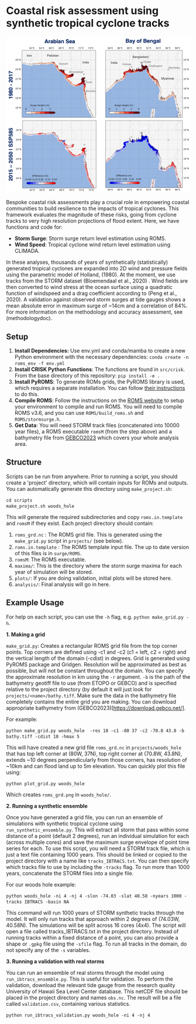 # Coastal risk assessment using synthetic tropical cyclone tracks

<p align="center">
  <img src="https://github.com/WoodwellRisk/CRisk/blob/main/assets/crisk_ex.png" />
</p>

Bespoke coastal risk assessments play a crucial role in empowering coastal communities to build resilience to the impacts of tropical cyclones. This framework evaluates the magnitude of these risks, going from cyclone tracks to very high resolution projections of flood extent. Here, we have functions and code for:

* **Storm Surge**: Storm surge return level estimation using ROMS.
* **Wind Speed**: Tropical cyclone wind return level estimation using CLIMADA.

In these analyses, thousands of years of synthetically (statistically) generated tropical cyclones are expanded into 2D wind and pressure fields using the parametric model of Holland, (1980). At the moment, we use tracks from the STORM dataset (Bloemendaal et al., 2020) . Wind fields are then converted to wind stress at the ocean surface using a quadratic function of windspeed and a drag coefficient according to (Peng et al., 2020). A validation against observed storm surges at tide gauges shows a mean absolute error in maximum surge of ~14cm and a correlation of 84%. For more information on the methodology and accuracy assessment, see (methodologydoc).

## Setup

1. **Install Dependencies:** Use env.yml and conda/mamba to create a new Python environment with the necessary dependencies: `conda create -n roms_env -f env.yml`
2. **Install CRISK Python Functions**: The functions are found in `src/crisk`. From the base directory of this repository: `pip install -e .`
3. **Install PyROMS**: To generate ROMs grids, the PyROMS library is used, which requires a separate installation. You can follow [their instructions](https://github.com/ESMG/pyroms) to do this.
4. **Compile ROMS**: Follow the instructions on the [ROMS website](https://www.myroms.org/) to setup your environment to compile and run ROMS. You will need to compile ROMS v3.6, and you can use `ROMS/build_roms.sh` and `ROMS/stormsurge.h`.
5. **Get Data**: You will need STORM track files (concatenated into 10000 year files), a ROMS executable `romsM` (from the step above) and a bathymetry file from [GEBCO2023](https://download.gebco.net/) which covers your whole analysis area.

## Structure

Scripts can be run from anywhere. Prior to running a script, you should create a 'project' directory, which will contain inputs for ROMs and outputs. You can automatically generate this directory using `make_project.sh`:

```
cd scripts
make_project.sh woods_hole
```

This will generate the required subdirectories and copy `roms.in.template` and `romsM` if they exist. Each project directory should contain:

1. `roms_grd.nc` : The ROMS grid file. This is generated using the `make_grid.py` script in `projects/` (see below).  
2. `roms.in.template` : The ROMS template input file. The up to date version of this files is in `surge/ROMS`.
3. `romsM`: The ROMS executable. 
4. `maxima/`: This is the directory where the storm surge maxima for each year of simulation will be stored.
5. `plots/`: If you are doing validation, initial plots will be stored here.
6. `analysis/`: Final analysis will go in here.

## Example Usage
For help on each script, you can use the `-h` flag, e.g. `python make_grid.py -h`.

**1. Making a grid**

`make_grid.py`: Creates a rectangular ROMS grid file from the top corner points. Top corners are defined using -c1 and -c2 (c1 = left, c2 = right) and the vertical length of the domain (-cdist) in degrees. Grid is generated using PyROMS package and Gridgen. Resolution will be approximated as best as possible, but will not be constant throughout the domain. You can specify the approximate resolution in km using the `-r` argument. `-b` is the path of the bathymetry geotiff file to use (from ETOPO or GEBCO) and is specified relative to the project directory (by default it will just look for `projects/<name>/bathy.tiff`. Make sure the data in the bathymetry file completely contains the entire grid you are making. You can download appropriate bathymetry from (GEBCO2023)[https://download.gebco.net/].

For example:

```
python make_grid.py woods_hole  -res 10 -c1 -80 37 -c2 -70.8 43.8 -b bathy.tiff -cdist 10 -hmax 5
```

This will have created a new grid file `roms_grd.nc` in `projects/woods_hole` that has top left corner at (80W, 37N), top right corner at (70.8W, 43.8N), extends ~10 degrees perpendicularly from those corners, has resolution of ~10km and can flood land up to 5m elevation. You can quickly plot this file using:

```
python plot_grid.py woods_hole
```

Which creates `roms_grd.png` in `woods_hole/`. 

**2. Running a synthetic ensemble**

Once you have generated a grid file, you can run an ensemble of simulations with synthetic tropical cyclone using `run_synthetic_ensemble.py`. This will extract all storm that pass within some distance of a point (default 2 degrees), run an individual simulation for each (across multiple cores) and save the maximum surge envelope of point time series for each. To use this script, you will need a STORM track file, which is just a text file containing 1000 years. This should be linked or copied to the project directory with a name like `tracks_IBTRACS.txt`. You can then specify which tracks file to use by including the `-tracks` flag. To run more than 1000 years, concatenate the STORM files into a single file.

For our woods hole example:

```
python woods_hole -ni 4 -nj 4 -slon -74.03 -slat 40.58 -nyears 1000 -tracks IBTRACS -basin NA
```

This command will run 1000 years of STORM synthetic tracks through the model. It will only run tracks that approach within 2 degrees of (74.03W, 40.58N). The simulations will be split across 16 cores (4x4). The script will open a file called tracks_IBTRACS.txt in the project directory. Instead of running tracks within a fixed distance of a point, you can also provide a shape or `.gpkg` file using the `-sfile` flag. To run all tracks in the domain, do not specify any of the `-s` variables.

**3. Running a validation with real storms**

You can run an emsemble of real storms through the model using `run_ibtracs_ensemble.py`. This is useful for validation. To perform the validation, download the relevant tide gauge from the research quality University of Hawaii Sea Level Center database. This netCDF file should be placed in the project directory and names `obs.nc`. The result will be a file called `validation.csv`, containing various statistics.

```
python run_ibtracs_validation.py woods_hole -ni 4 -nj 4
```

